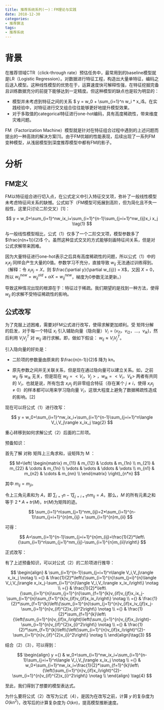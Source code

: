 ```yaml
---
title: 推荐系统系列(一)：FM理论与实践
date: 2018-12-30
categories:
- 推荐算法
tags:
- 推荐系统
---
```


# 背景

在推荐领域CTR（click-through rate）预估任务中，最常用到的baseline模型就是LR（Logistic Regression）。对数据进行特征工程，构造出大量单特征，编码之后送入模型。这种线性模型的优势在于，运算速度快可解释性强，在特征挖掘完备且训练数据充分的前提下能够达到一定精度。但这种模型的缺点也是较为明显的：

<!-- more -->

* 模型并未考虑到特征之间的关系 $ y = w_0 + \sum_{i=1}^n w_i * x_i$。在实践经验中，对特征进行交叉组合往往能够更好地提升模型效果。  
* 对于多取值的categorical特征进行one-hot编码，具有高度稀疏性，带来维度灾难问题。

FM（Factorization Machine）模型就是针对在特征组合过程中遇到的上述问题而提出的一种高效的解决方案[1]。由于FM优越的性能表现，后续出现了一系列FM变种模型，从浅层模型到深度推荐模型中都有FM的影子。

# 分析

## FM定义

FM以特征组合进行切入点，在公式定义中引入特征交叉项，弥补了一般线性模型未考虑特征间关系的缺憾。公式如下（FM模型可拓展到高阶，但为简化且不失一般性，这里只讨论二阶交叉）[1]：

$$ y = w_0+\sum_{i=1}^nw_ix_i+\sum_{i=1}^{n-1}\sum_{j=i+1}^nw_{ij}x_i x_j \tag{1} $$

与一般线性模型相比，公式（1）仅多了一个二阶交叉项，模型参数多了 $\frac{n(n+1)}{2}$ 个。虽然这种显式交叉的方式能够刻画特征间关系，但是对公式求解带来困难。

因为大量特征进行one-hot表示之后具有高度稀疏性的问题，所以公式（1）中的 $x_i x_j$ 同样会产生大量的0值。参数学习不充分，直接导致 $w_{ij}$ 无法通过训练得到。（解释：令 $x_i x_j = X$，则 $\frac{\partial y}{\partial w_{ij}} = X$，又因 $X = 0$，所以 $w_{ij}^{new} = w_{ij}^{old} + \alpha X = w_{ij}^{new}$，梯度为0参数无法更新。）

导致这种情况出现的根源在于：特征过于稀疏。我们期望的是找到一种方法，使得 $w_{ij}$ 的求解不受特征稀疏性的影响。

## 公式改写

为了克服上述困难，需要对FM公式进行改写，使得求解更加顺利。受 矩阵分解 的启发，对于每一个特征 $x_i$ 引入辅助向量（隐向量）$V_i = (v_{i1}，v_{i2}，...，v_{ik})$，然后利用 $V_i V_j^T$ 对 $w_{ij}$ 进行求解。即，做如下假设： $w_{ij} \approx V_i V_j^T$。

引入隐向量的好处是：

* 二阶项的参数量由原来的 $\frac{n(n-1)}{2}$ 降为 kn。

* 原先参数之间并无关联关系，但是现在通过隐向量可以建立关系。如，之前 $w_{ij}$ 与 $w_{ik}$ 无关，但是现在 $w_{ij} = <V_i，V_j>，w_{ik} = <V_i，V_k>$ 两者有共同的 $V_i$，也就是说，所有包含 $x_i x_j$ 的非零组合特征（存在某个 $j \neq i$，使得 $x_i x_j \neq 0$）的样本都可以用来学习隐向量 $V_i$，这很大程度上避免了数据稀疏性造成的影响。[2]

现在可以将公式（1）进行改写：

$$ y = w_0+\sum_{i=1}^nw_ix_i+\sum_{i=1}^{n-1}\sum_{j=i+1}^n\langle V_i,V_j\rangle x_ix_j \tag{2} $$

重心转移到如何求解公式（2）后面的二阶项。

预备知识：

首先了解 对称 矩阵上三角求和，设矩阵为 M ：

$$ M=\left(
	\begin{matrix}
	m_{11} & m_{12} & \cdots & m_{1n} \\
	m_{21} & m_{22} & \cdots & m_{1n} \\
	\vdots & \vdots & \ddots & \vdots \\
	m_{n1} & m_{n2} & \cdots & m_{nn} \\
	\end{matrix}
\right)_{n*n} $$

其中 $m_{ij} = m_{ji}$。

令上三角元素和为 $A$，即 $\sum_{i = 1}{n-1} \sum_{j=i+1}{n} m_{ij} = A$，那么，$M$ 的所有元素之和等于 $2 * A + tr(M)$，$tr(M)$为矩阵的迹。

$$ \sum_{i=1}^n\sum_{j=1}^nm_{ij}=2*\sum_{i=1}^{n-1}\sum_{j=i+1}^{n}m_{ij} + \sum_{i=1}^{n}m_{ii} $$

可得：

$$ A=\sum_{i=1}^{n-1}\sum_{j=i+1}^{n}m_{ij}=\frac{1}{2}*\left\{\sum_{i=1}^n\sum_{j=1}^nm_{ij}-\sum_{i=1}^{n}m_{ii}\right\} $$

正式改写：

有了上述预备知识，可以对公式（2）的二阶项进行推导：

$$ \begin{align}
& \sum_{i=1}^{n-1}\sum_{j=i+1}^n\langle V_i,V_j\rangle x_ix_j \notag \\
={} & \frac{1}{2}*\left\{\sum_{i=1}^{n}\sum_{j=i}^{n}\langle V_i,V_j\rangle x_ix_j-\sum_{i=1}^{n}\langle V_i,V_i\rangle x_ix_i\right\} \notag \\
={} & \frac{1}{2}*\left\{\sum_{i=1}^{n}\sum_{j=1}^{n}\sum_{f=1}^{k}v_{if}v_{jf}x_ix_j-\sum_{i=1}^{n}\sum_{f=1}^{k}v_{if}v_{if}x_ix_i\right\} \notag \\
={} & \frac{1}{2}*\sum_{f=1}^{k}\left\{\sum_{i=1}^{n}\sum_{j=1}^{n}v_{if}x_iv_{jf}x_j-\sum_{i=1}^{n}v_{if}^{2}x_{i}^2\right\} \notag \\
={} & \frac{1}{2}*\sum_{f=1}^{k}\left\{\left(\sum_{i=1}^{n}v_{if}x_i\right)\left(\sum_{j=1}^{n}v_{jf}x_j\right)-\sum_{i=1}^{n}v_{if}^{2}x_{i}^2\right\} \notag \\
={} & \frac{1}{2}*\sum_{f=1}^{k}\left\{\left(\sum_{i=1}^{n}v_{if}x_i\right)^{2}-\sum_{i=1}^{n}v_{if}^{2}x_{i}^2\right\} \notag \\
\end{align}\tag{3} $$ 

结合（2）（3），可以得到：

$$ \begin{align}
y ={} & w_0+\sum_{i=1}^nw_ix_i+\sum_{i=1}^{n-1}\sum_{j=i+1}^n\langle V_i,V_j\rangle x_ix_j \notag \\
={} & w_0+\sum_{i=1}^nw_ix_i+\frac{1}{2}*\sum_{f=1}^{k}\left\{\left(\sum_{i=1}^{n}v_{if}x_i\right)^{2}-\sum_{i=1}^{n}v_{if}^{2}x_{i}^2\right\} \notag \\
\end{align} \tag{4} $$

至此，我们得到了想要的模型表达式。

为什么要将公式（2）改写为公式（4），是因为在改写之前，计算 $y$ 的复杂度为 $O(kn^2)$，改写后的计算复杂度为 $O(kn)$，提高模型推断速度。

